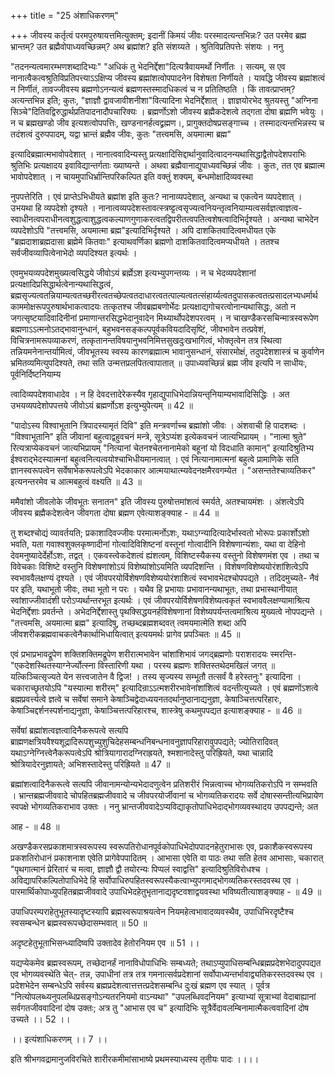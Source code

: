 +++
title = "25 अंशाधिकरणम्"

+++
जीवस्य कर्तृत्वं परमपुरुषायत्तमित्युक्तम्; इदानीं किमयं जीवः परस्मादत्यन्तभिन्नः? उत परमेव ब्रह्म भ्रान्तम्? उत ब्रह्मैवोपाध्यवच्छिन्नम्? अथ ब्रह्मांश? इति संशय्यते । श्रुतिविप्रतिपत्तेः संशयः । ननु

"तदनन्यत्वमारम्भणशब्दादिभ्यः" "अधिकं तु भेदनिर्द्देशा"दित्यत्रैवायमर्थो निर्णीतः । सत्यम्, स एव नानात्वैकत्वश्रुतिविप्रतिपत्त्याऽऽक्षिप्य जीवस्य ब्रह्मांशत्वोपपादनेन विशेषता निर्णीयते । यावद्धि जीवस्य ब्रह्मांशत्वं न निर्णीतं, तावज्जीवस्य ब्रह्मणोऽनन्यत्वं ब्रह्मणस्तस्मादधिकत्वं च न प्रतितिष्ठति । किं तावत्प्राप्तम्? अत्यन्तभिन्न इति; कुतः, "ज्ञाज्ञौ द्वावजावीशनीशा"वित्यादिना भेदनिर्द्देशात् । ज्ञाज्ञयोरभेद श्रुतयस्तु "अग्निना सिञ्चे"दितिवद्विरुद्धार्थप्रतिपादनादौपचारिक्यः । ब्रह्मर्णोऽशो जीवस्य ब्रह्मैकदेशत्वे तद्गता दोषा ब्रह्मणि भवेयुः । न च ब्रह्मखण्डो जीव इत्यशत्वोपपत्तिः, खण्डनानर्हत्वद्व्रह्मण।, प्रागुक्तदोषप्रसङ्गाच्च । तस्मादत्यन्तभिन्नस्य च तदंशत्वं दुरुपपादम्, यद्वा भ्रान्तं ब्रह्मैव जीवः, कुतः "तत्त्वमसि, अयमात्मा ब्रह्म"

इत्यादिब्रह्मात्मभावोपदेशात् । नानात्ववादिन्यस्तु प्रत्यक्षादिसिद्दार्थानुवादित्वादनन्यथासिद्धाद्वैतोपदेशपराभिः श्रुतिभिः प्रत्यक्षादय इवाविद्यान्तर्गताः ख्याष्यन्ते । अथवा ब्रह्मैवानाद्युपाध्यवच्छिन्नं जीवः । कुतः, तत एव ब्रह्मात्म भावोपदेशात् । न चायमुपाधिर्भ्रान्तिपरिकल्पित इति वक्तुं शक्यम्, बन्धमोक्षादिव्यवस्था

नुपपत्तेरिति । एवं प्राप्तेऽभिधीयते ब्रह्मांश इति कुतः? नानाव्यपदेशात्, अन्यथा च एकत्वेन व्यपदेशात् । उभयथा हि व्यपदेशो दृश्यते । नानात्वव्यपदेशस्तावत्स्त्रष्ट्टत्वसृज्यत्वनियन्तृत्वनियाम्यत्वसर्वज्ञत्वाज्ञत्व-स्वाधीनत्वपराधीनत्वशुद्धत्वाशुद्धत्वकल्याणगुणाकरत्वतद्विपरीतत्वपतित्वशेषत्वादिभिर्दृश्यते । अन्यथा चाभेदेन व्यपदेशोऽपि "तत्त्वमसि, अयमात्मा ब्रह्म"इत्यादिभिर्दृश्यते । अपि दाशकितवादित्वमधीयत एके "ब्रह्मदाशाब्रह्मदासा ब्रह्मेमे कितवाः" इत्याथवर्णिका ब्रह्मणो दाशकितवादित्वमप्यधीयते । ततश्च सर्वजीवव्यापित्वेनाभेदो व्यपदिश्यत इत्यर्थः ।

एवमुभयव्यपदेशमुख्यत्वसिद्धये जीवोऽयं ब्रर्ह्मेऽश इत्यभ्युपगन्तव्यः । न च भेदव्यपदेशानां प्रत्यक्षादिप्रसिद्धार्थत्वेनान्यथासिद्धत्वं, ब्रह्मसृज्यत्वतन्नियाम्यत्वतच्छरीरत्वतच्छेपत्वतदाधारत्वतत्पाल्यत्वतत्संहार्य्यत्वतदुपासकत्वतत्प्रसादलभ्यधर्मार्थकाममोक्षरूपपुरुषार्थभाकत्वादयः तत्कृतश्च जीवब्रह्मबणोर्भेदः प्रत्यक्षाद्यगोचरत्वोनान्यथासिद्धः, अतो न जगत्सृष्टयादिवादिनीनां प्रमाणान्तरसिद्धभेदानुवादेन मिथ्यार्थोपदेशपरत्वम् । न चाखण्डैकरसचिन्मात्रस्वरूपेण ब्रह्मणाऽऽत्मनोऽतद्भावानुन्धानं, बहुभवनसङ्कल्पपूर्वकवियदादिसृष्टिं, जीवभावेन तत्प्रवेशं, विचित्रनामरूपव्याकरणं, तत्कृतानन्तविषयानुभवनिमित्तसुखदुःखभागित्वं, भोक्तृत्वेन तत्र स्थित्वा तन्नियमनेनान्तर्यामित्वं, जीवभूतस्य स्वस्य कारणब्रह्मात्म भावानुसन्धानं, संसारमोक्षं, तदुपदेशशास्त्रं च कुर्वाणेन भ्रमितव्यमित्युपदिश्यते, तथा सति उन्मत्तप्रलपितत्वापातात् ॥ उपाध्यवच्छिन्नं ब्रह्म जीव इत्यपि न साधीयः, पूर्वनिर्दिष्टनियाम्य

त्वादिव्यपदेशवाधादेव । न हि देवदत्तादेरेकस्यैव गृहाद्युपाधिभेदान्नियन्तृनियाम्यभावादिसिद्धिः । अत उभयव्यपदेशोपपत्तये जीवोऽयं ब्रह्मर्णोऽश इत्युभ्युपेत्यम् ॥ 42 ॥

"पादोऽस्य विश्वाभूतानि त्रिपादस्यामृतं दिवि" इति मन्त्रवर्णाच्च ब्रह्मांशो जीवः । अंशवाची हि पादशब्दः । "विश्वाभूतानि" इति जीवानां बहुत्वाद्वहुवचनं मन्त्रे, सूत्रेऽप्यंश इत्येकवचनं जात्यभिप्रायम् । "नात्मा श्रुते" रित्यत्राप्येकवचनं जात्यभिप्रायम् "नित्यानां चेतनश्चेतनानामेको बहूनां यो विदधाति कामान्" इत्यादिश्रुतिभ्य ईश्वराद्भेदस्यात्मनां बहुत्वनित्यत्वयोश्चाभिधीयमानत्वात् । एवं नित्यानामात्मनां बहुत्वे प्रामाणिके सति ज्ञानस्वरूपत्वेन सर्वेषाभेकरूपत्वेऽपि भेदकाकार आत्मयाथात्म्यवेदनक्षमैरवगम्येत । "असन्ततेश्चाव्यतिकर" इत्यनन्तरमेव च आत्मबहुत्वं वक्ष्यति ॥ 43 ॥

ममैवांशो जीवलोके जीवभूतः सनातन" इति जीवस्य पुरुषोत्तमांशत्वं स्मर्यते, अतश्चायमंशः । अंशत्वेऽपि जीवस्य ब्रह्मैकदेशत्वेन जीवगता दोषा ब्रह्मण एवेत्याशङ्क्याह - ॥ 44 ॥

तु शब्दश्चोद्यं व्यावर्तयति; प्रकाशादिवज्जीवः परमात्मर्नोऽशः, यथाऽग्न्यादित्यादेर्भास्वतो भोरूपः प्रकार्शोऽशो भवति, यता गवाश्वशुक्लकृष्णादीनां गोत्वादिविशिष्टनां वस्तूनां गोत्वादीनि विशेषणान्यंशाः, यथा वा देहिनो देवमनुष्यादेर्देर्होऽशः, तद्वत् । एकवस्त्वेकदेशत्वं ह्यंशत्वम्, विशिष्टस्यैकस्य वस्तुनो विशेषणमंश एव । तथा च विवेचकाः विशिष्टे वस्तुनि विशेषणांशोऽयं विशेष्यांशोऽयमिति व्यपदिशन्ति । विशेषणविशेष्ययोरंशांशित्वेऽपि स्वभाववैलक्षण्यं दृश्यते । एवं जीवपरयोर्विशेषणविशेष्ययोरंशाशित्वं स्वभावभेदश्चोपपद्यते । तदिदमुच्यते- नैवं पर इति, यथाभूतो जीवः, तथा भूतो न परः । यथैव हि प्रभायाः प्रभावानन्यथाभूतः, तथा प्रभास्थानीयात् स्वांशाज्जीवादंशी परोऽप्यर्थान्तरभूत इत्यर्थः । एवं जीवपरयोर्विशेषणविशेष्यत्वकृतं स्वभाववैलक्षण्यामाश्रित्य भेदनिर्द्देशाः प्रवर्तन्ते । अभेदनिर्द्देशास्तु पृथक्सिद्धयनर्हविशेषणानां विशेष्यपर्यन्तत्वमाश्रित्य मुख्यत्वे नोपपद्यन्ते । "तत्त्वमसि, अयमात्मा ब्रह्म" इत्यादिषु, तच्छब्दब्रह्मशब्दवत् त्वमयमात्मेति शब्दा अपि जीवशरीकब्रह्मवाचकत्वेनैकार्थाभिधायित्वात् इत्ययमर्थः प्रागेव प्रपञ्चितः ॥ 45 ॥

एवं प्रभाप्रभावद्रूपेण शक्तिशक्तिमद्रूपेण शरीरात्मभावेन चांशांशिभावं जगद्ब्रह्मणोः पराशरादयः स्मरन्ति- "एकदेशस्थितस्याग्नेर्ज्योत्स्ना विस्तारिणी यथा । परस्य ब्रह्मणः शक्तिस्तथेदमखिलं जगत् ॥ यत्किञ्चित्सृज्यते येन सत्त्वजातेन वै द्विज! । तस्य सृज्यस्य सम्भूतौ तत्सर्वं वै हरेस्तनुः" इत्यादिना । चकाराच्छृतयोऽपि "यस्यात्मा शरीरम्" इत्यादिन्राऽऽत्मशरीरभावेनांशांशित्वं वदन्तीत्युच्यते । एवं ब्रह्मणोंऽशत्वे ब्रह्मप्रवर्त्त्यत्वे ज्ञत्वे च सर्वेषां समाने केषाञ्चिद्वेदाध्ययनतदर्थानुष्ठानाद्यनुज्ञा, केषाञ्चित्तत्परिहारः, केषाञ्चिद्दर्शनस्पर्शनाद्यनुज्ञा, केषाञ्चित्तत्परिहारश्च, शास्त्रेषु कथमुपपद्यत इत्याशङ्क्याह - ॥ 46 ॥

सर्वेषां ब्रह्मांशत्वज्ञत्वादिनैकरूपत्वे सत्यपि ब्राह्मणक्षत्रियवैश्यशूद्रादिरूपशुच्युशुचिदेहसम्बन्धनिबन्धनावनुज्ञापरिहारावुपपद्यते; ज्योतिरादिवत् यथाऽग्नेग्नित्त्वेनैकरूपत्वेऽपि श्रोत्रियागारादग्निराह्रयते, श्मशानादेस्तु परिह्रियते, यथा चान्नादि श्रोत्रियादेरनुज्ञायते; अभिशस्तादेस्तु परिह्रियते ॥ 47 ॥

ब्रह्मांशत्वादिनैकरूत्वे सत्यपि जीवानामन्योन्यभेदादणुत्वेन प्रतिशरीरं भिन्नत्वाच्च भोगव्यतिकरोऽपि न सम्भवति । भ्रान्तब्रह्मजीववादे चोपहितब्रह्मजीववादे च जीवपरयोर्जीवानां च भोगव्यतिकरादयः सर्वे दोषास्सन्तीत्यभिप्रायेण स्वपक्षे भोगव्यतिकराभाव उक्तः । ननु भ्रान्तजीववादेऽप्यविद्याकृतोपाधिभेदाद्भोगव्यवस्थादय उपपद्यन्ते; अत

आह - ॥ 48 ॥

अखण्डैकरसप्रकाशमात्रस्वरूपस्य स्वरूपतिरोधानपूर्वकोपाधिभेदोपपादनहेतुराभासः एव, प्रकाशैकस्वरूपस्य प्रकशतिरोधानं प्रकाशनाश एवेति प्रागेवेपपादितम् । आभासा एवेति वा पाठः तथा सति हेतव आभासाः, चकारात् "पृथगात्मानं प्रेरितारं च मत्वा, ज्ञाज्ञौ द्वौ तयोरन्यः पिप्पलं स्वाद्वत्ति" इत्यादिश्रुतिविरोधश्च । अविद्यापरिकल्पितोपाधिभेदे हि सर्वोपाधिरुपहितस्वरूपस्यैकत्वाभ्युपगमाद्भोगव्यतिकरस्तदवस्थ एव । पारमार्थिकोपाध्युपहितब्रह्मजीववादे उपाधिभेदहेतुभृतानाद्यदृष्टवशाद्वयवस्था भविष्यतीत्याशङ्क्याह - ॥ 49 ॥

उपाधिपरम्पराहेतुभूतस्यादृष्टस्यापि ब्रह्मस्वरूपाश्रयत्वेन नियमहेत्वभावादव्यवस्थैव, उपाधिभिरदृष्टैश्च स्वसम्बन्धेन ब्रह्मस्वरूपच्छेदासम्भवात् ॥ 50 ॥

अदृष्टहेतुभूताभिसन्ध्यादिष्वपि उक्तादेव हेतोरनियम एव ॥ 51 ।।

यद्यप्येकमेव ब्रह्मस्वरूपम्, तच्छेदानर्हं नानाविधोपाधिभिः सम्बध्यते; तथाऽप्युपाधिसम्बन्धिब्रह्मप्रदेशभेदादुपपद्यत एव भोगव्यवस्थेति चेत्- तन्न, उपाधीनां तत्र तत्र गमनात्सर्वप्रदेशानां सर्वोपाध्यन्तर्भावाद्व्यतिकरस्तदवस्थ एव । प्रदेशभेदेन सम्बन्धेऽपि सर्वस्य ब्रह्मप्रदेशत्वात्तत्तत्प्रदेशसम्बन्धि दुःखं ब्रह्मण एव स्यात् । पूर्वत्र "नित्योपलब्ध्यनुपलब्धिप्रसङ्गोऽन्यतरनियमो वाऽन्यथा" "उपलब्धिवदनियम" इत्याभ्यां सूत्राभ्यां वेदाबाह्यानां सर्वगतजीववादिनां दोष उक्तः; अत्र तु "आभास एव च" इत्यादिभिः सूत्रैर्वेदावलम्बिनामात्मैकत्ववादिनां दोष उच्यते ।। 52 ।।

।। इत्यंशाधिकरणम् ।। 7 ।।

इति श्रीभगवद्रामानुजविरचिते शारीरकमीमांसाभाष्ये प्रथमस्याध्यस्य तृतीयः पादः ।।।।